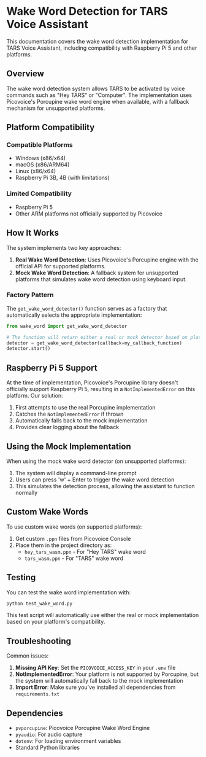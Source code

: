 # Wake Word Detection for TARS Voice Assistant

This documentation covers the wake word detection implementation for TARS Voice Assistant, including compatibility with Raspberry Pi 5 and other platforms.

## Overview

The wake word detection system allows TARS to be activated by voice commands such as "Hey TARS" or "Computer". The implementation uses Picovoice's Porcupine wake word engine when available, with a fallback mechanism for unsupported platforms.

## Platform Compatibility

### Compatible Platforms
- Windows (x86/x64)
- macOS (x86/ARM64)
- Linux (x86/x64)
- Raspberry Pi 3B, 4B (with limitations)

### Limited Compatibility
- Raspberry Pi 5
- Other ARM platforms not officially supported by Picovoice

## How It Works

The system implements two key approaches:

1. **Real Wake Word Detection**: Uses Picovoice's Porcupine engine with the official API for supported platforms.
2. **Mock Wake Word Detection**: A fallback system for unsupported platforms that simulates wake word detection using keyboard input.

### Factory Pattern

The `get_wake_word_detector()` function serves as a factory that automatically selects the appropriate implementation:

```python
from wake_word import get_wake_word_detector

# The function will return either a real or mock detector based on platform compatibility
detector = get_wake_word_detector(callback=my_callback_function)
detector.start()
```

## Raspberry Pi 5 Support

At the time of implementation, Picovoice's Porcupine library doesn't officially support Raspberry Pi 5, resulting in a `NotImplementedError` on this platform. Our solution:

1. First attempts to use the real Porcupine implementation
2. Catches the `NotImplementedError` if thrown
3. Automatically falls back to the mock implementation
4. Provides clear logging about the fallback

## Using the Mock Implementation

When using the mock wake word detector (on unsupported platforms):

1. The system will display a command-line prompt
2. Users can press 'w' + Enter to trigger the wake word detection
3. This simulates the detection process, allowing the assistant to function normally

## Custom Wake Words

To use custom wake words (on supported platforms):

1. Get custom `.ppn` files from Picovoice Console
2. Place them in the project directory as:
   - `hey_tars_wasm.ppn` - For "Hey TARS" wake word
   - `tars_wasm.ppn` - For "TARS" wake word

## Testing

You can test the wake word implementation with:

```bash
python test_wake_word.py
```

This test script will automatically use either the real or mock implementation based on your platform's compatibility.

## Troubleshooting

Common issues:

1. **Missing API Key**: Set the `PICOVOICE_ACCESS_KEY` in your `.env` file
2. **NotImplementedError**: Your platform is not supported by Porcupine, but the system will automatically fall back to the mock implementation
3. **Import Error**: Make sure you've installed all dependencies from `requirements.txt`

## Dependencies

- `pvporcupine`: Picovoice Porcupine Wake Word Engine
- `pyaudio`: For audio capture
- `dotenv`: For loading environment variables
- Standard Python libraries 